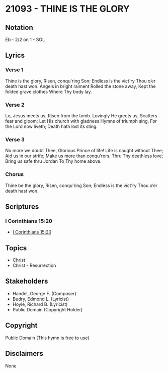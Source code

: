 # 21093 - THINE IS THE GLORY

## Notation

Eb - 2/2 on 1 - SOL

## Lyrics

### Verse 1

Thine is the glory, Risen, conqu'ring Son; Endless is the vict'ry Thou o’er death hast won. Angels in bright raiment Rolled the stone away, Kept the folded grave clothes Where Thy body lay.


### Verse 2

Lo, Jesus meets us, Risen from the tomb. Lovingly He greets us, Scatters fear and gloom; Let His church with gladness Hymns of triumph sing, For the Lord now liveth; Death hath lost its sting. 


### Verse 3

No more we doubt Thee, Glorious Prince of life! Life is naught without Thee; Aid us in our strife; Make us more than conqu'rors, Thru Thy deathless love; Bring us safe thru Jordan To Thy home above. 

### Chorus

Thine be the glory, Risen, conqu'ring Son; Endless is the vict'ry Thou o’er death hast won.



## Scriptures

### I Corinthians 15:20

- [I Corinthians 15:20](https://www.biblegateway.com/passage/?search=I%20Corinthians%2015%3A20)


## Topics

- Christ
- Christ - Resurrection

## Stakeholders

- Handel, George F. (Composer)
- Budry, Edmond L. (Lyricist)
- Hoyle, Richard B. (Lyricist)
- Public Domain (Copyright Holder)

## Copyright

Public Domain
(This hymn is free to use)

## Disclaimers

None

